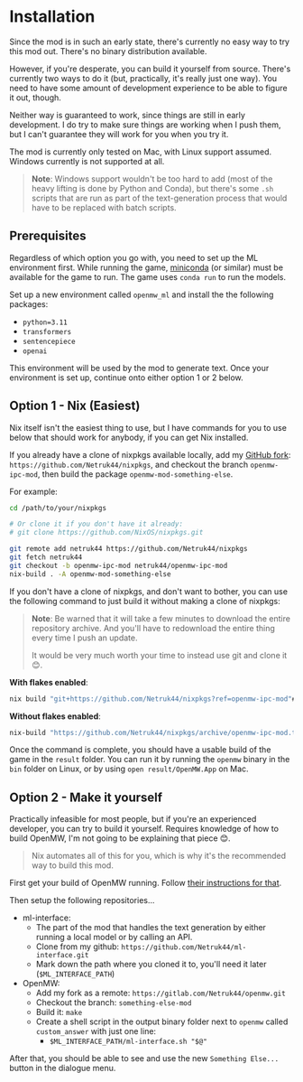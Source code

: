 # Installation

<!-- Hi there, this isn't really ready for general usage yet since it's so hacked together, but if you're reading this, maybe you want to give it a shot anyway? -->
Since the mod is in such an early state, there's currently no easy way to try this mod out. There's no binary distribution available.

However, if you're desperate, you can build it yourself from source. There's currently two ways to do it (but, practically, it's really just one way). You need to have some amount of development experience to be able to figure it out, though.

Neither way is guaranteed to work, since things are still in early development. I do try to make sure things are working when I push them, but I can't guarantee they will work for you when you try it.

The mod is currently only tested on Mac, with Linux support assumed. Windows currently is not supported at all.

> **Note**: Windows support wouldn't be too hard to add (most of the heavy lifting is done by Python and Conda), but there's some `.sh` scripts that are run as part of the text-generation process that would have to be replaced with batch scripts.

## Prerequisites
Regardless of which option you go with, you need to set up the ML environment first. While running the game,  [miniconda](https://docs.conda.io/en/latest/miniconda.html) (or similar) must be available for the game to run. The game uses `conda run` to run the models.

Set up a new environment called `openmw_ml` and install the the following packages:
* `python=3.11`
* `transformers`
* `sentencepiece`
* `openai`

This environment will be used by the mod to generate text. Once your environment is set up, continue onto either option 1 or 2 below.

## Option 1 - Nix (Easiest)
Nix itself isn't the easiest thing to use, but I have commands for you to use below that should work for anybody, if you can get Nix installed.

If you already have a clone of nixpkgs available locally, add my [GitHub fork](https://github.com/Netruk44/nixpkgs): `https://github.com/Netruk44/nixpkgs`, and checkout the branch `openmw-ipc-mod`, then build the package `openmw-mod-something-else`.

For example:
```bash
cd /path/to/your/nixpkgs

# Or clone it if you don't have it already:
# git clone https://github.com/NixOS/nixpkgs.git

git remote add netruk44 https://github.com/Netruk44/nixpkgs
git fetch netruk44
git checkout -b openmw-ipc-mod netruk44/openmw-ipc-mod
nix-build . -A openmw-mod-something-else
```

If you don't have a clone of nixpkgs, and don't want to bother, you can use the following command to just build it without making a clone of nixpkgs:

> **Note**: Be warned that it will take a few minutes to download the entire repository archive. And you'll have to redownload the entire thing every time I push an update.
> 
> It would be very much worth your time to instead use git and clone it 😊.

**With flakes enabled**:
```bash
nix build "git+https://github.com/Netruk44/nixpkgs?ref=openmw-ipc-mod"#openmw-mod-something-else
```

**Without flakes enabled**:
```bash
nix-build "https://github.com/Netruk44/nixpkgs/archive/openmw-ipc-mod.tar.gz" -A openmw-mod-something-else
```

Once the command is complete, you should have a usable build of the game in the `result` folder. You can run it by running the `openmw` binary in the `bin` folder on Linux, or by using `open result/OpenMW.App` on Mac.

## Option 2 - Make it yourself
Practically infeasible for most people, but if you're an experienced developer, you can try to build it yourself. Requires knowledge of how to build OpenMW, I'm not going to be explaining that piece 😊.

> Nix automates all of this for you, which is why it's the recommended way to build this mod.

First get your build of OpenMW running. Follow [their instructions for that](https://wiki.openmw.org/index.php?title=Development_Environment_Setup).

Then setup the following repositories...

* ml-interface:
  * The part of the mod that handles the text generation by either running a local model or by calling an API.
  * Clone from my github: `https://github.com/Netruk44/ml-interface.git`
  * Mark down the path where you cloned it to, you'll need it later (`$ML_INTERFACE_PATH`)
* OpenMW:
  * Add my fork as a remote: `https://gitlab.com/Netruk44/openmw.git`
  * Checkout the branch: `something-else-mod`
  * Build it: `make`
  * Create a shell script in the output binary folder next to `openmw` called `custom_answer` with just one line:
    * `$ML_INTERFACE_PATH/ml-interface.sh "$@"`

After that, you should be able to see and use the new `Something Else...` button in the dialogue menu.